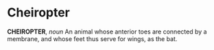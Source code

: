 # Cheiropter

**CHEIROPTER**, _noun_ An animal whose anterior toes are connected by a membrane, and whose feet thus serve for wings, as the bat.